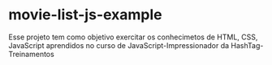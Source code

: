 # movie-list-js-example
Esse projeto tem como objetivo exercitar os conhecimetos de HTML, CSS, JavaScript aprendidos no curso de JavaScript-Impressionador da HashTag-Treinamentos
